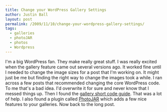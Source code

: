 ```yaml
---
title: Change your WordPress Gallery Settings
author: Justin Ball
layout: post
permalink: /2009/11/10/change-your-wordpress-gallery-settings/
tags:
  - galleries
  - photoJAR
  - photos
  - Wordpress
---
```

I'm a big WordPress fan. They make really great stuff. I was really excited when the gallery feature came out several versions ago. It worked fine until I needed to change the image sizes for a post that I'm working on. It might just be me but finding the right way to change the images took a while. I ran across a few posts that recommended changing the core WordPress code. To me that's a bad idea. I'd overwrite it for sure and never know that I messed things up. Then I found the [gallery short code guide][1]. That was a lot of help. I also found a plugin called [PhotoJAR][2] which adds a few nice features to your galleries. Now back to the long post.

 [1]: http://codex.wordpress.org/Using_the_gallery_shortcode
 [2]: http://www.jarinteractive.com/code/photoJAR/